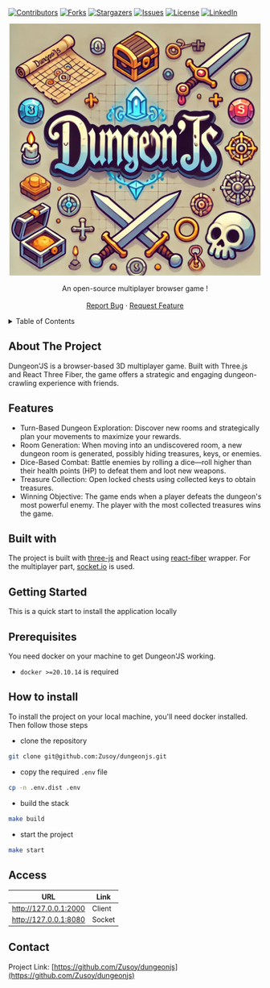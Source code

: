 <!-- PROJECT SHIELDS -->
[![Contributors][contributors-shield]][contributors-url]
[![Forks][forks-shield]][forks-url]
[![Stargazers][stars-shield]][stars-url]
[![Issues][issues-shield]][issues-url]
[![License][license-shield]][license-url]
[![LinkedIn][linkedin-shield]][linkedin-url]

<div align="center">
  <a href="https://github.com/Zusoy/chatterer">
    <img src="logo.png" alt="Logo" width="500" height="500">
  </a>
  <br />
  <p align="center">
    An open-source multiplayer browser game !
    <br />
    <br />
    <a href="https://github.com/Zusoy/dungeonjs/issues">Report Bug</a>
    ·
    <a href="https://github.com/Zusoy/dungeonjs/pulls">Request Feature</a>
  </p>
</div>

<!-- TABLE OF CONTENTS -->
<details>
  <summary>Table of Contents</summary>
  <ol>
    <li>
      <a href="#about-the-project">About The Project</a>
      <ul>
        <li><a href="#features">Features</a></li>
        <li><a href="#built-with">Built With</a></li>
      </ul>
    </li>
    <li>
      <a href="#getting-started">Getting Started</a>
      <ul>
        <li><a href="#prerequisites">Prerequisites</a></li>
        <li><a href="#installation">Installation</a></li>
        <li><a href="#access">Access</a></li>
      </ul>
    </li>
    <li><a href="#contact">Contact</a></li>
  </ol>
</details>

<!-- ABOUT THE PROJECT -->
## About The Project

Dungeon'JS is a browser-based 3D multiplayer game.
Built with Three.js and React Three Fiber, the game offers a strategic and engaging dungeon-crawling experience with friends.

## Features

* Turn-Based Dungeon Exploration: Discover new rooms and strategically plan your movements to maximize your rewards.
* Room Generation: When moving into an undiscovered room, a new dungeon room is generated, possibly hiding treasures, keys, or enemies.
* Dice-Based Combat: Battle enemies by rolling a dice—roll higher than their health points (HP) to defeat them and loot new weapons.
* Treasure Collection: Open locked chests using collected keys to obtain treasures.
* Winning Objective: The game ends when a player defeats the dungeon's most powerful enemy. The player with the most collected treasures wins the game.

## Built with
The project is built with [three-js](https://threejs.org/) and React using [react-fiber](https://r3f.docs.pmnd.rs/) wrapper.
For the multiplayer part, [socket.io](https://socket.io/) is used.


## Getting Started

This is a quick start to install the application locally

## Prerequisites

You need docker on your machine to get Dungeon'JS working.

* `docker >=20.10.14` is required

## How to install

To install the project on your local machine, you'll need docker installed.
Then follow those steps

* clone the repository

```bash
git clone git@github.com:Zusoy/dungeonjs.git
```

* copy the required `.env` file

```bash
cp -n .env.dist .env
```

* build the stack

```bash
make build
```

* start the project

```bash
make start
```

## Access

| URL                       | Link     |
|---------------------------|----------|
| http://127.0.0.1:2000     | Client   |
| http://127.0.0.1:8080     | Socket   |

## Contact

Project Link: [https://github.com/Zusoy/dungeonjs](https://github.com/Zusoy/dungeonjs)

<!-- MARKDOWN LINKS & IMAGES -->
<!-- https://www.markdownguide.org/basic-syntax/#reference-style-links -->
[contributors-shield]: https://img.shields.io/github/contributors/zusoy/dungeonjs.svg?style=for-the-badge
[contributors-url]: https://github.com/Zusoy/dungeonjs/graphs/contributors
[forks-shield]: https://img.shields.io/github/forks/zusoy/dungeonjs.svg?style=for-the-badge
[forks-url]: https://github.com/Zusoy/dungeonjs/network/members
[stars-shield]: https://img.shields.io/github/stars/zusoy/dungeonjs.svg?style=for-the-badge
[stars-url]: https://github.com/Zusoy/dungeonjs/stargazers
[issues-shield]: https://img.shields.io/github/issues/zusoy/dungeonjs.svg?style=for-the-badge
[issues-url]: https://github.com/Zusoy/dungeonjs/issues
[linkedin-shield]: https://img.shields.io/badge/-LinkedIn-black.svg?style=for-the-badge&logo=linkedin&colorB=555
[linkedin-url]: https://www.linkedin.com/in/gr%C3%A9goire-drapeau-742425123/
[license-shield]: https://img.shields.io/github/license/zusoy/dungeonjs.svg?style=for-the-badge
[license-url]: https://github.com/zusoy/dungeonjs/blob/master/LICENSE.txt